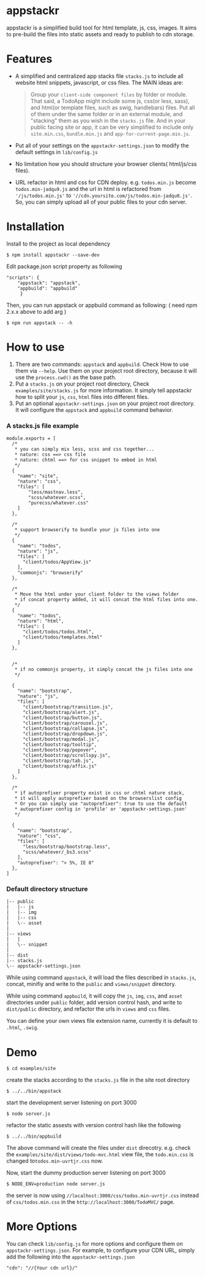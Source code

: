 appstackr
=========

appstackr is a simplified build tool for html template, js, css, images. It aims to pre-build the files into static assets and ready to publish to cdn storage.



Features
========

- A simplified and centralized app stacks file `stacks.js` to include all website html snippets, javascript, or css files. The MAIN ideas are:

  >Group your `client-side component files` by folder or module. That said, a TodoApp might include some js, css(or less, sass), and html(or template files, such as swig, handlebars) files. Put all of them under the same folder or in an external module, and "stacking" them as you wish in the `stacks.js` file. And in your public facing site or app,  it can be very simplified to include only `site.min.css`, `bundle.min.js` and `app-for-current-page.min.js`.
   
- Put all of your settings on the `appstackr-settings.json` to modify the default settings in `lib/config.js`

- No limitation how you should structure your browser clients( html/js/css files).

- URL refactor in html and css for CDN deploy. e.g. `todos.min.js` become `todos.min-jadqu9.js` and the url in html is refactored from `'/js/todos.min.js'` to `'//cdn.yoursite.com/js/todos.min-jadqu0.js'`. So, you can simply upload all of your public files to your cdn server.



Installation
============================
Install to the project as local dependency
```
$ npm install appstackr --save-dev
```

Edit package.json script property as following
```
"scripts": {
    "appstack": "appstack",
    "appbuild": "appbuild"
     }
```

Then, you can run appstack or appbuild command as following:
( need npm 2.x.x above to add arg )
```
$ npm run appstack -- -h
```


How to use
==========

1. There are two commands: `appstack` and `appbuild`. Check How to use them via `--help`. Use them on your project root directory, because it will use the `process.cwd()` as the base path.
2. Put a `stacks.js` on your project root directory, Check `examples/site/stacks.js` for more information. It simply tell appstackr how to split your `js`, `css`, `html` files into different files.
3. Put an optional `appstackr-settings.json` on your project root directory. It will configure the `appstack` and `appbuild` command behavior.

### A stacks.js file example
```
module.exports = [
  /*
   * you can simply mix less, scss and css together...
   * nature: css ==> css file
   * nature: chtml ==> for css snippet to embed in html
   */
  {
    "name": "site",
    "nature": "css",
    "files": [
        "less/mastnav.less",
        "scss/whatever.scss",
        "purecss/whatever.css"
    ]
  },

  /*
   * support browserify to bundle your js files into one
   */
  {
    "name": "todos",
    "nature": "js",
    "files": [
      "client/todos/AppView.js"
    ],
    "commonjs": "browserify"
  },

  /*
   * Move the html under your client folder to the views folder
   * if concat property added, it will concat the html files into one.
   */
  {
    "name": "todos",
    "nature": "html",
    "files": [
      "client/todos/todos.html",
      "client/todos/templates.html"
    ]
  },


  /*
   * if no commonjs property, it simply concat the js files into one
   */

  {
    "name": "bootstrap",
    "nature": "js",
    "files": [
      "client/bootstrap/transition.js",
      "client/bootstrap/alert.js",
      "client/bootstrap/button.js",
      "client/bootstrap/carousel.js",
      "client/bootstrap/collapse.js",
      "client/bootstrap/dropdown.js",
      "client/bootstrap/modal.js",
      "client/bootstrap/tooltip",
      "client/bootstrap/popover",
      "client/bootstrap/scrollspy.js",
      "client/bootstrap/tab.js",
      "client/bootstrap/affix.js"
    ]
  },
  
  /*
   * if autoprefixer property exist in css or chtml nature stack,
   * it will apply autoprefixer based on the browserslist config
   * Or you can simply use "autoprefixer": true to use the default
   * autoprefixer config in 'profile' or 'appstackr-settings.json' 
   */
   
  {
    "name": "bootstrap",
    "nature": "css",
    "files": [
      "less/bootstrap/bootstrap.less",
      "scss/whatever/_bs3.scss"
    ],
    "autoprefixer": "> 5%, IE 8"
  },
]
```

### Default directory structure ###
```
|-- public
|   |-- js
|   |-- img
|   |-- css
|   \-- asset
| 
|-- views
|   |
|   \-- snippet
|
|-- dist
|-- stacks.js
\-- appstackr-settings.json
```
While using command `appstack`, it will load the files described in `stacks.js`, concat, minifiy and write to the `public` and `views/snippet` directory.

While using command `appbuild`, it will copy the `js`, `img`, `css`, and `asset` directories under `public` folder, add version control hash, and write to `dist/public` directory, and refactor the urls in `views` and `css` files.

You can define your own views file extension name, currently it is default to `.html`, `.swig`.

Demo
========

```$ cd examples/site```



create the stacks according to the `stacks.js` file in the site root directory

```$ ../../bin/appstack```


start the development server listening on port 3000

```$ node server.js```


refactor the static assests with version control hash
like the following


```$ ../../bin/appbuild```


The above command will create the files under `dist` direcotry. e.g. check the `examples/site/dist/views/todo-mvc.html` view file, 
the `todo.min.css` is changed to`todos.min-uvrtjr.css` now.


Now, start the dummy production server listening on port 3000

```$ NODE_ENV=production node server.js ```

the server is now using `//localhost:3000/css/todos.min-uvrtjr.css` instead of `css/todos.min.css` in the `http://localhost:3000/TodoMVC/` page.




More Options
=============

You can check `lib/config.js` for more options and configure them on `appstackr-settings.json`.
For example, to configure your CDN URL, simply add the following into the `appstackr-settings.json`

```
"cdn": "//{Your cdn url}/"
```
